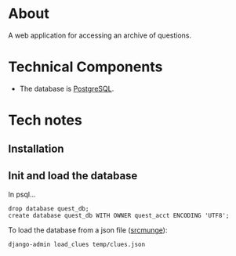 # About
A web application for accessing an archive of questions. 

# Technical Components
- The database is [PostgreSQL](http://www.postgresql.org/).

# Tech notes

## Installation
        
## Init and load the database
In psql...

    drop database quest_db;
    create database quest_db WITH OWNER quest_acct ENCODING 'UTF8';
    
To load the database from a json file ([srcmunge](https://github.com/hillscottc/srcmunge.git)): 

    django-admin load_clues temp/clues.json
